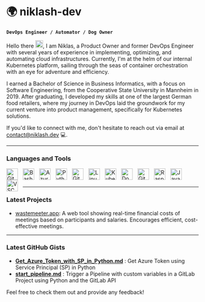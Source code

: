 # 🌍 niklash-dev 

**`DevOps Engineer / Automator / Dog Owner`**

Hello there <img src=https://user-images.githubusercontent.com/18350557/176309783-0785949b-9127-417c-8b55-ab5a4333674e.gif  width="20" height="20">, I am Niklas, a Product Owner and former DevOps Engineer with several years of experience in implementing, optimizing, and automating cloud infrastructures. Currently, I'm at the helm of our internal Kubernetes platform, sailing through the seas of container orchestration with an eye for adventure and efficiency.

I earned a Bachelor of Science in Business Informatics, with a focus on Software Engineering, from the Cooperative State University in Mannheim in 2019. After graduating, I developed my skills at one of the largest German food retailers, where my journey in DevOps laid the groundwork for my current venture into product management, specifically for Kubernetes solutions.

If you'd like to connect with me, don't hesitate to reach out via email at contact@niklash.dev 💻.
___

### Languages and Tools

<img align="left" alt="GitLab" width="30px" style="padding-right:10px;" src="https://cdn.jsdelivr.net/gh/devicons/devicon/icons/gitlab/gitlab-original.svg"/>
<img align="left" alt="Bash" width="30px" style="padding-right:10px;" src="https://cdn.jsdelivr.net/gh/devicons/devicon/icons/bash/bash-original.svg"/>
<img align="left" alt="Azure" width="30px" style="padding-right:10px;" src="https://cdn.jsdelivr.net/gh/devicons/devicon/icons/azure/azure-original.svg"/>
<img align="left" alt="Python" width="30px" style="padding-right:10px;" src="https://cdn.jsdelivr.net/gh/devicons/devicon/icons/python/python-plain.svg"/>
<img align="left" alt="Git" width="30px" style="padding-right:10px;" src="https://cdn.jsdelivr.net/gh/devicons/devicon/icons/git/git-original.svg" />
<img align="left" alt="Linux" width="30px" style="padding-right:10px;" src="https://cdn.jsdelivr.net/gh/devicons/devicon/icons/linux/linux-original.svg"/>
<img align="left" alt="Kubernetes" width="30px" style="padding-right:10px;" src="https://cdn.jsdelivr.net/gh/devicons/devicon/icons/kubernetes/kubernetes-plain.svg"/>
<img align="left" alt="Docker" width="30px" style="padding-right:10px;" src="https://cdn.jsdelivr.net/gh/devicons/devicon/icons/docker/docker-original.svg"/>
<img align="left" alt="GitHub" width="30px" style="padding-right:10px;" src="https://cdn.jsdelivr.net/gh/devicons/devicon/icons/github/github-original.svg"/>
<img align="left" alt="Raspberrypi" width="30px" style="padding-right:10px;" src="https://cdn.jsdelivr.net/gh/devicons/devicon/icons/raspberrypi/raspberrypi-original.svg"/>
<img align="left" alt="Java" width="30px" style="padding-right:10px;" src="https://cdn.jsdelivr.net/gh/devicons/devicon/icons/java/java-original.svg"/>
<img align="left" alt="VSCode" width="30px" style="padding-right:10px;" src="https://cdn.jsdelivr.net/gh/devicons/devicon/icons/vscode/vscode-original.svg"/>
<br /><br />

___

### Latest Projects

- [wastemeeter.app](https://wastemeeter.app): A web tool showing real-time financial costs of meetings based on participants and salaries. Encourages efficient, cost-effective meetings.

___

### Latest GitHub Gists

- [**Get_Azure_Token_with_SP_in_Python.md**](https://gist.github.com/niklash-dev/2a63eb4e661675c9421470e3e664c7fd) : Get Azure Token using Service Principal (SP) in Python
- [**start_pipeline.md**](https://gist.github.com/niklash-dev/9a7a53cfbf6ab87f11575da75e2d61c4) : Trigger a Pipeline with custom variables in a GitLab Project using Python and the GitLab API

Feel free to check them out and provide any feedback!
